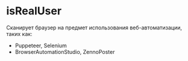 # isRealUser
Сканирует браузер на предмет использования веб-автоматизации, таких как:
 - Puppeteer, Selenium
 - BrowserAutomationStudio, ZennoPoster